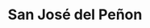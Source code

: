 ---
title: San José del Peñon
nombre_comunidad: San José del Peñon
municipio: San Juan Nepomuceno
departamento: Bolívar
descripcion: >-
  A treinta minutos de San Juan Nepomuceno, se ubica el corregimiento de San
  José del Peñón, un pueblo con una comunidad de 300 personas aproximadamente,
  las cuales se dedican a la siembra de Yuca, Ñame y Ajonjolí, como también, a
  pequeña ganadería. El pueblo El corregimiento está conformado por 96 casas, 80
  familias, 3 tiendas, 2 queseras, una escuela de primaria, una iglesia, una
  biblioteca y un billar.

  San José del Peñón,  es un territorio rico en fauna y flora. Las especies que
  habitan el territorio van desde monos aulladores, hasta guacamayas de color,
  azul, verde y rojo.
num_personas: 300
num_familias: 80
min_distancia_casco_urbano: 30
km_distancia_casco_urbano: null
vias_acceso: >-
  Vías en mal estado. En el momento de las lluvias debe dejarse transcurrir un
  tiempo prudencial para retornar a las actividades, ya que es atravesada en
  varias ocasiones por el arroyo.
infraestructura_comunitaria: []
notas_infraestructura_comunitaria: null
liderazgo_comunidad: []
inclusion_diversidad_genero: null
comentarios_conectividad: null
punto_SOLE: null
comentarios_punto_SOLE: []
ppales_actividades_economicas_vocacion_productiva:
  - ganadería extensiva doble propósito
comentarios_ppales_actividades_economicas_vocacion_productiva: null
comunidad_sostenible_uso_suelo: null
org_con_proyeccion: []
servicios_publicos_comunidades_focalizadas:
  - acueducto veredal
  - ' cosecha de agua lluvia'
comunidades_focalizadas_educacion_infraestructura_educativa: []
comunidades_focalizadas_practicas_organizativas: []
conectividad_minima: null
iniciativas_priorizadas: []
org_focalizada: []
riesgo: null
otros_programas_USAID: []
alianzas_colaboradores: []
posibilidad_iniciativas_conjuntas_aliados_2: []
actividades_ocio:
  - Festival del dulce y de la chicha
  - ' Festival literario y Biblioteca tío Mane'
  - ' Grupos folclóricos (mujeres adultas'
  - ' NNA y jóvenes)'
  - ' Fiestas de santa teresa  (14 y 15 de octubre)'
  - ' Fiestas de San José'
medios_comunicacion_narrativas_locales:
  - San Pedro Estéreo
num_visitas_realizadas: null
num_diagnosticos_rurales_participativos_realizados: null
infraestructura_salud_atencion_psicosocial: []
notas_infraestructura_salud_atencion_psicosocial: >-
  Gracias al programa, el E.S.E. HOSPITAL LOCAL DE SAN JUAN NEPOMUCENO ofrece
  psicología y fisioterapia de manera presencial en la cabecera municipal.
num_visitas_predio: null
url: /comunidad-focalizada/san-jose-del-penon
layout: single
download_file: /reportes/san-jose-del-penon.pdf

---